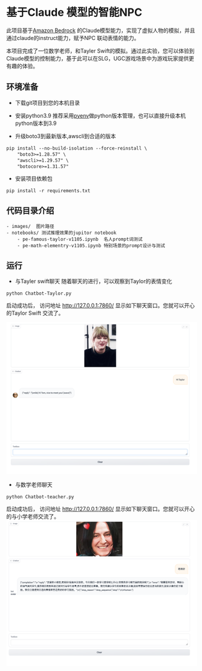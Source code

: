 # 基于Claude 模型的智能NPC
此项目基于[Amazon Bedrock](https://aws.amazon.com/bedrock/) 的Claude模型能力，实现了虚拟人物的模拟，并且通过claude的instruct能力，赋予NPC 联动表情的能力。

本项目完成了一位数学老师，和Tayler Swift的模拟。通过此实验，您可以体验到Claude模型的控制能力，基于此可以在SLG，UGC游戏场景中为游戏玩家提供更有趣的体验。



## 环境准备
- 下载git项目到您的本机目录

- 安装python3.9  推荐采用[pyenv](https://github.com/pyenv/pyenv#readme)做python版本管理，也可以直接升级本机python版本到3.9

- 升级boto3到最新版本,awscli到合适的版本
```
pip install --no-build-isolation --force-reinstall \
    "boto3>=1.28.57" \
    "awscli>=1.29.57" \
    "botocore>=1.31.57"
```
- 安装项目依赖包
```
pip install -r requirements.txt
```

## 代码目录介绍
```
- images/  图片路径
- notebooks/ 测试推理效果的jupitor notebook
    - pe-famous-taylor-v1105.ipynb  名人prompt词测试
    - pe-math-elementry-v1105.ipynb 特别场景的prompt设计与测试

```

## 运行
- 与Tayler swift聊天 随着聊天的进行，可以观察到Taylor的表情变化
```
python Chatbot-Taylor.py
```
启动成功后， 访问地址 http://127.0.0.1:7860/ 显示如下聊天窗口。您就可以开心的Taylor Swift 交流了。

![](./images/taylor.png)


- 与数学老师聊天
```
python Chatbot-teacher.py
```
启动成功后， 访问地址 http://127.0.0.1:7860/ 显示如下聊天窗口。您就可以开心的与小学老师交流了。
![](./images/teacher.png)


